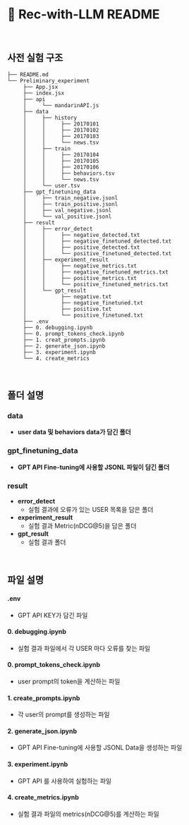 # 📖 Rec-with-LLM README



<br>


## 사전 실험 구조

```
├── README.md
└── Preliminary_experiment
     ├── App.jsx
     ├── index.jsx
     ├── api
     │     └── mandarinAPI.js
     ├── data
     │     ├── history
     │     │     ├── 20170101
     │     │     ├── 20170102
     │     │     ├── 20170103
     │     │     └── news.tsv
     │     ├── train
     │     │     ├── 20170104
     │     │     ├── 20170105
     │     │     ├── 20170106
     │     │     ├── behaviors.tsv
     │     │     └── news.tsv
     │     └── user.tsv
     ├── gpt_finetuning_data
     │     ├── train_negative.jsonl
     │     ├── train_positive.jsonl
     │     ├── val_negative.jsonl
     │     └── val_positive.jsonl
     ├── result
     │     ├── error_detect
     │     │     ├── negative_detected.txt
     │     │     ├── negative_finetuned_detected.txt
     │     │     ├── positive_detected.txt
     │     │     └── positive_finetuned_detected.txt
     │     ├── experiment_result
     │     │     ├── negative_metrics.txt
     │     │     ├── negative_finetuned_metrics.txt
     │     │     ├── positive_metrics.txt
     │     │     └── positive_finetuned_metrics.txt
     │     └── gpt_result
     │           ├── negative.txt
     │           ├── negative_finetuned.txt
     │           ├── positive.txt
     │           └── positive_finetuned.txt
     ├── .env
     ├── 0. debugging.ipynb
     ├── 0. prompt_tokens_check.ipynb
     ├── 1. creat_prompts.ipynb
     ├── 2. generate_json.ipynb
     ├── 3. experiment.ipynb
     └── 4. create_metrics
```

<br>

## 폴더 설명
### data

- **user data 및 behaviors data가 담긴 폴더**

    
### gpt_finetuning_data

- **GPT API Fine-tuning에 사용할 JSONL 파일이 담긴 폴더**


### result

- **error_detect**
    - 실험 결과에 오류가 있는 USER 목록을 담은 폴더
- **experiment_result**
    - 실험 결과 Metric(nDCG@5)을 담은 폴더
- **gpt_result**
    - 실험 결과 폴더


<br>


## 파일 설명

#### .env
- GPT API KEY가 담긴 파일

#### 0. debugging.ipynb
- 실험 결과 파일에서 각 USER 마다 오류를 찾는 파일

#### 0. prompt_tokens_check.ipynb
- user prompt의 token을 계산하는 파일
  
#### 1. create_prompts.ipynb
- 각 user의 prompt를 생성하는 파일

#### 2. generate_json.ipynb
- GPT API Fine-tuning에 사용할 JSONL Data을 생성하는 파일
  
#### 3. experiment.ipynb
- GPT API 를 사용하여 실험하는 파일
  
#### 4. create_metrics.ipynb
- 실험 결과 파일의 metrics(nDCG@5)를 계산하는 파일

<br>
